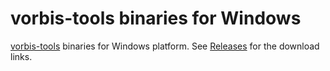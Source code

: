 # vorbis-tools binaries for Windows
[vorbis-tools](https://github.com/xiph/vorbis-tools) binaries for Windows platform. See [Releases](https://github.com/mike2718/vorbis-tools-win32/releases) for the download links.
